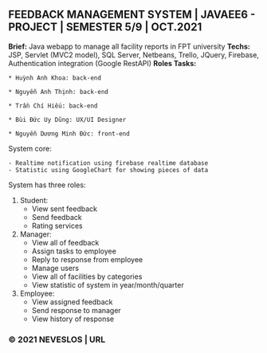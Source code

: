 ## FEEDBACK MANAGEMENT SYSTEM | JAVAEE6 - PROJECT | SEMESTER 5/9 | OCT.2021

**Brief:** Java webapp to manage all facility reports in FPT university
**Techs:** JSP, Servlet (MVC2 model), SQL Server, Netbeans, Trello, JQuery, Firebase, Authentication integration (Google RestAPI)
**Roles Tasks:**

    * Huỳnh Anh Khoa: back-end

    * Nguyễn Anh Thịnh: back-end

    * Trần Chí Hiếu: back-end

    * Bùi Đức Uy Dũng: UX/UI Designer

    * Nguyễn Dương Minh Đức: front-end

System core:

    - Realtime notification using firebase realtime database
    - Statistic using GoogleChart for showing pieces of data

System has three roles:

1. Student:
   - View sent feedback
   - Send feedback
   - Rating services
2. Manager:
   - View all of feedback
   - Assign tasks to employee
   - Reply to response from employee
   - Manage users
   - View all of facilities by categories
   - View statistic of system in year/month/quarter
3. Employee:
   - View assigned feedback
   - Send response to manager
   - View history of response

### &copy; 2021 NEVESLOS | URL
